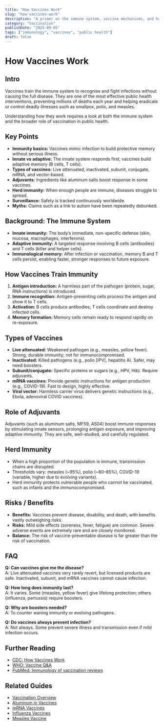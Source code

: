 ```yaml
---
title: "How Vaccines Work"
slug: "how-vaccines-work"
description: "A primer on the immune system, vaccine mechanisms, and how immunisation protects both individuals and communities."
category: "Vaccination"
publishDate: "2025-09-05"
tags: ["immunology", "vaccines", "public health"]
draft: false
---
```


# How Vaccines Work

## Intro
Vaccines train the immune system to recognise and fight infections without causing the full disease. They are one of the most effective public health interventions, preventing millions of deaths each year and helping eradicate or control deadly illnesses such as smallpox, polio, and measles.  

Understanding how they work requires a look at both the immune system and the broader role of vaccination in public health.

## Key Points
- **Immunity basics:** Vaccines mimic infection to build protective memory without serious illness.  
- **Innate vs adaptive:** The innate system responds first; vaccines build adaptive memory (B cells, T cells).  
- **Types of vaccines:** Live attenuated, inactivated, subunit, conjugate, mRNA, and vector-based.  
- **Adjuvants:** Ingredients like aluminum salts boost response in some vaccines.  
- **Herd immunity:** When enough people are immune, diseases struggle to spread.  
- **Surveillance:** Safety is tracked continuously worldwide.  
- **Myths:** Claims such as a link to autism have been repeatedly debunked.  

## Background: The Immune System
- **Innate immunity:** The body’s immediate, non-specific defense (skin, mucosa, macrophages, interferons).  
- **Adaptive immunity:** A targeted response involving B cells (antibodies) and T cells (killer and helper cells).  
- **Immunological memory:** After infection or vaccination, memory B and T cells persist, enabling faster, stronger responses to future exposure.  

## How Vaccines Train Immunity
1. **Antigen introduction:** A harmless part of the pathogen (protein, sugar, RNA instructions) is introduced.  
2. **Immune recognition:** Antigen-presenting cells process the antigen and show it to T cells.  
3. **Activation:** B cells produce antibodies; T cells coordinate and destroy infected cells.  
4. **Memory formation:** Memory cells remain ready to respond rapidly on re-exposure.  

## Types of Vaccines
- **Live attenuated:** Weakened pathogen (e.g., measles, yellow fever). Strong, durable immunity; not for immunocompromised.  
- **Inactivated:** Killed pathogens (e.g., polio [IPV], hepatitis A). Safer, may need boosters.  
- **Subunit/conjugate:** Specific proteins or sugars (e.g., HPV, Hib). Require adjuvants.  
- **mRNA vaccines:** Provide genetic instructions for antigen production (e.g., COVID-19). Fast to design, highly effective.  
- **Viral vector:** Harmless carrier virus delivers genetic instructions (e.g., Ebola, adenoviral COVID vaccines).  

## Role of Adjuvants
Adjuvants (such as aluminum salts, MF59, AS04) boost immune responses by stimulating innate sensors, prolonging antigen exposure, and improving adaptive immunity. They are safe, well-studied, and carefully regulated.  

## Herd Immunity
- When a high proportion of the population is immune, transmission chains are disrupted.  
- Thresholds vary: measles (~95%), polio (~80–85%), COVID-19 (variable, higher due to evolving variants).  
- Herd immunity protects vulnerable people who cannot be vaccinated, such as infants and the immunocompromised.  

## Risks / Benefits
- **Benefits:** Vaccines prevent disease, disability, and death, with benefits vastly outweighing risks.  
- **Risks:** Mild side effects (soreness, fever, fatigue) are common. Severe adverse events are extremely rare and are closely monitored.  
- **Balance:** The risk of vaccine-preventable disease is far greater than the risk of vaccination.  

## FAQ
**Q: Can vaccines give me the disease?**  
A: Live attenuated vaccines very rarely revert, but licensed products are safe. Inactivated, subunit, and mRNA vaccines cannot cause infection.  

**Q: How long does immunity last?**  
A: It varies. Some (measles, yellow fever) give lifelong protection; others (influenza, pertussis) require boosters.  

**Q: Why are boosters needed?**  
A: To counter waning immunity or evolving pathogens.  

**Q: Do vaccines always prevent infection?**  
A: Not always. Some prevent severe illness and transmission even if mild infection occurs.  

## Further Reading
- [CDC: How Vaccines Work](https://www.cdc.gov/vaccines/hcp/conversations/answering-questions.html#howvaccineswork)  
- [WHO: Vaccine Q&A](https://www.who.int/news-room/q-a-detail/vaccines-and-immunization-what-is-vaccination)  
- [PubMed: Immunology of vaccination reviews](https://pubmed.ncbi.nlm.nih.gov/?term=immunology+of+vaccination)  

## Related Guides
- [Vaccination Overview](/guides/vaccination-overview)  
- [Aluminum in Vaccines](/guides/aluminum-in-vaccines)  
- [mRNA Vaccines](/guides/mrna-vaccines)  
- [Influenza Vaccines](/guides/influenza-vaccines)  
- [Measles Vaccine](/guides/measles-vaccine)  
